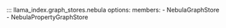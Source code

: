 ::: llama_index.graph_stores.nebula
options:
members: - NebulaGraphStore - NebulaPropertyGraphStore
